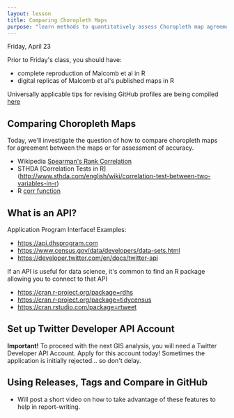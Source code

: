 ```yaml
---
layout: lesson
title: Comparing Choropleth Maps
purpose: "learn methods to quantitatively assess Choropleth map agreement and accuracy"
---
```


Friday, April 23

Prior to Friday's class, you should have:

* complete reproduction of Malcomb et al in R
* digital replicas of Malcomb et al's published maps in R

Universally applicable tips for revising GitHub profiles are being compiled [here](99_theend)

## Comparing Choropleth Maps

Today, we'll investigate the question of how to compare choropleth maps for agreement between the maps or for assessment of accuracy.

* Wikipedia [Spearman's Rank Correlation](https://en.wikipedia.org/wiki/Spearman%27s_rank_correlation_coefficient)
* STHDA [Correlation Tests in R] (http://www.sthda.com/english/wiki/correlation-test-between-two-variables-in-r)
* R [corr function](https://www.rdocumentation.org/packages/emulator/versions/1.2-20/topics/corr)

## What is an API?

Application Program Interface! Examples:

- https://api.dhsprogram.com
- https://www.census.gov/data/developers/data-sets.html
- https://developer.twitter.com/en/docs/twitter-api

If an API is useful for data science, it's common to find an R package allowing you to connect to that API

- https://cran.r-project.org/package=rdhs
- https://cran.r-project.org/package=tidycensus
- https://cran.rstudio.com/package=rtweet

## Set up Twitter Developer API Account

**Important!** To proceed with the next GIS analysis, you will need a Twitter Developer API Account. Apply for this account today! Sometimes the application is initially rejected... so don't delay.

## Using Releases, Tags and Compare in GitHub

* Will post a short video on how to take advantage of these features to help in report-writing.

